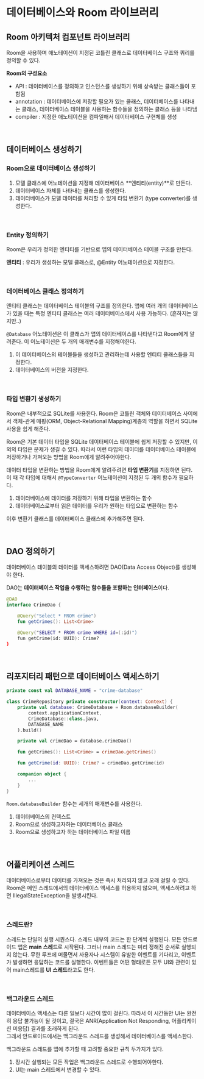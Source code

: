 # 데이터베이스와 Room 라이브러리

## Room 아키텍처 컴포넌트 라이브러리

Room을 사용하며 애노테이션이 지정된 코틀린 클래스로 데이터베이스 구조와 쿼리를 정의할 수 있다. 

**Room의 구성요소**

- API : 데이터베이스를 정의하고 인스턴스를 생성하기 위해 상속받는 클래스들이 포함됨
- annotation : 데이터베이스에 저장할 필요가 있는 클래스, 데이터베이스를 나타내는 클래스, 데이터베이스 테이블을 사용하는 함수들을 정의하는 클래스 등을 나타냄
- compiler : 지정한 애노테이션을 컴파일해서 데이터베이스 구현체를 생성

</br>

## 데이터베이스 생성하기

### Room으로 데이터베이스 생성하기

1. 모델 클래스에 어노테이션을 지정해 데이터베이스 **엔티티(entity)**로 만든다.
2. 데이터베이스 자체를 나타내는 클래스를 생성한다.
3. 데이터베이스가 모델 데이터를 처리할 수 있게 타입 변환기 (type converter)를 생성한다.

</br>

### Entity 정의하기

Room은 우리가 정의한 엔티티를 기반으로 앱의 데이터베이스 테이블 구조를 만든다. 

**엔티티** : 우리가 생성하는 모델 클래스로, @Entity 어노테이션으로 지정한다.

</br>

### 데이터베이스 클래스 정의하기

엔티티 클래스는 데이터베이스 테이블의 구조를 정의한다. 
앱에 여러 개의 데이터베이스가 있을 때는 특정 엔티티 클래스는 여러 테이터베이스에서 사용 가능하다. (흔하지는 않지만..)

`@Database` 어노테이션은 이 클래스가 앱의 데이터베이스를 나타낸다고 Room에게 알려준다. 
이 어노테이션은 두 개의 매개변수를 지정해야한다. 

1. 이 데이터베이스의 테이블들을 생성하고 관리하는데 사용할 엔티티 클래스들을 지정한다. 
2. 데이터베이스의 버전을 지정한다.

</br>

### 타입 변환기 생성하기

Room은 내부적으로 SQLite를 사용한다. 
Room은 코틀린 객체와 데이터베이스 사이에서 객체-관계 매핑(ORM, Object-Relational Mapping)계층의 역할을 하면서 SQLite 사용을 쉽게 해준다. 

Room은 기본 데이터 타입을 SQLite 데이터베이스 테이블에 쉽게 저장할 수 있지만, 이외의 타입은 문제가 생길 수 있다. 따라서 이런 타입의 데이터를 데이터베이스 테이블에 저장하거나 가져오는 방법을 Room에게 알려주어야한다. 

데이터 타입을 변환하는 방법을 Room에게 알려주려면 **타입 변환기**를 지정하면 된다. 이 때 각 타입에 대해서 `@TypeConverter` 어노테이션이 지정된 두 개의 함수가 필요하다. 

1. 데이터베이스에 데이터를 저장하기 위해 타입을 변환하는 함수
2. 데이터베이스로부터 읽은 데이터를 우리가 원하는 타입으로 변환하는 함수

이후 변환기 클래스를 데이터베이스 클래스에 추가해주면 된다.

</br>

## DAO 정의하기

데이터베이스 테이블의 데이터를 액세스하려면 DAO(Data Access Object)를 생성해야 한다. 

DAO는 **데이터베이스 작업을 수행하는 함수들을 포함하는 인터페이스**이다.

```kotlin
@DAO
interface CrimeDao {

	@Query("Select * FROM crime")
	fun getCrimes(): List<Crime>

	@Query("SELECT * FROM crime WHERE id=(:id)")
	fun getCrime(id: UUID): Crime?
}
```

</br>

## 리포지터리 패턴으로 데이터베이스 액세스하기

```kotlin
private const val DATABASE_NAME = "crime-database"

class CrimeRepository private constructor(context: Context) {
    private val database: CrimeDatabase = Room.databaseBuilder(
        context.applicationContext,
        CrimeDatabase::class.java,
        DATABASE_NAME
    ).build()

    private val crimeDao = database.crimeDao()

    fun getCrimes(): List<Crime> = crimeDao.getCrimes()

    fun getCrime(id: UUID): Crime? = crimeDao.getCrime(id)

    companion object {
        ...
    }
}
```

`Room.databaseBuilder` 함수는 세개의 매개변수를 사용한다. 

1. 데이터베이스의 컨텍스트
2. Room으로 생성하고자하는 데이터베이스 클래스
3. Room으로 생성하고자 하는 데이터베이스 파일 이름

</br>

## 어플리케이션 스레드

데이터베이스로부터 데이터를 가져오는 것은 즉시 처리되지 않고 오래 걸릴 수 있다. 
Room은 메인 스레드에서의 데이터베이스 액세스를 허용하지 않으며, 액세스하려고 하면 IllegalStateException을 발생시킨다.

</br>

### 스레드란?

스레드는 단일의 실행 시퀀스다. 
스레드 내부의 코드는 한 단계씩 실행된다. 
모든 안드로이드 앱은 **main 스레드**로 시작된다. 
그러나 main 스레드는 미리 정해진 순서로 실행되지 않는다. 
무한 루프에 머물면서 사용자나 시스템이 유발한 이벤트를 기다리고, 이벤트가 발생하면 응답하는 코드를 실행한다. 
이벤트들은 어떤 형태로든 모두 UI와 관련이 있어 main스레드를 **UI 스레드**라고도 한다.

</br>

### 백그라운드 스레드

데이터베이스 액세스는 다른 일보다 시간이 많이 걸린다. 
따라서 이 시간동안 UI는 완전히 응답 불가능이 될 것이고, 결국은 ANR(Application Not Responding, 어플리케이션 미응답) 결과를 초래하게 된다.  
그래서 안드로이드에서는 백그라운드 스레드를 생성해서 데이터베이스를 액세스한다. 

백그라운드 스레드를 앱에 추가할 때 고려할 중요한 규칙 두가지가 있다. 
1. 장시간 실행되는 모든 작업은 백그라운드 스레드로 수행되어야한다.
2. UI는 main 스레드에서 변경할 수 있다.